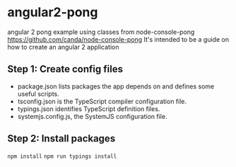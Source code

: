 # angular2-pong
angular 2 pong example using classes from node-console-pong https://github.com/canda/node-console-pong
It's intended to be a guide on how to create an angular 2 application

## Step 1: Create config files

* package.json lists packages the app depends on and defines some useful scripts.
* tsconfig.json is the TypeScript compiler configuration file.
* typings.json identifies TypeScript definition files.
* systemjs.config.js, the SystemJS configuration file.

## Step 2: Install packages

`npm install`
`npm run typings install`
